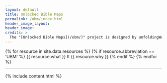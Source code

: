 ```yaml
---
layout: default
title: Unlocked Bible Maps
permalink: /ubm/index.html
header_image_layout:
header_image:
credits: >
  The "[Unlocked Bible Maps](/ubm/)" project is designed by unfoldingWord and developed by the [Door43 World Missions Community](https://door43.org/). It is made available under a [Creative Commons Attribution-ShareAlike 4.0 International](https://creativecommons.org/licenses/by-sa/4.0/) license.
---
```


{% for resource in site.data.resources %}
 {% if resource.abbreviation == 'UBM' %}
  {{ resource.what }} It {{ resource.why }}
 {% endif %}
{% endfor %}

* * * * *

{% include content.html %}
